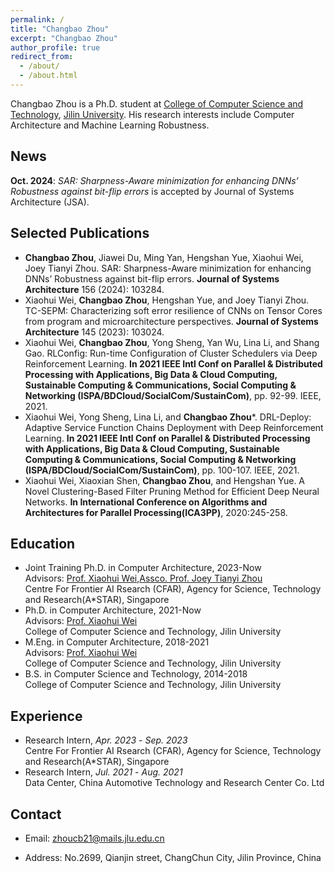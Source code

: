 ```yaml
---
permalink: /
title: "Changbao Zhou"
excerpt: "Changbao Zhou"
author_profile: true
redirect_from: 
  - /about/
  - /about.html
---
```


Changbao Zhou is a Ph.D. student at [College of Computer Science and Technology][2], [Jilin University][3]. His research interests include Computer Architecture and Machine Learning Robustness.

## News  
**Oct. 2024**: *SAR: Sharpness-Aware minimization for enhancing DNNs’ Robustness against bit-flip errors* is accepted by Journal of Systems Architecture (JSA).

## Selected Publications
* **Changbao Zhou**, Jiawei Du, Ming Yan, Hengshan Yue, Xiaohui Wei, Joey Tianyi Zhou. SAR: Sharpness-Aware minimization for enhancing DNNs’ Robustness against bit-flip errors. **Journal of Systems Architecture** 156 (2024): 103284.
* Xiaohui Wei, **Changbao Zhou**, Hengshan Yue, and Joey Tianyi Zhou. TC-SEPM: Characterizing soft error resilience of CNNs on Tensor Cores from program and microarchitecture perspectives. **Journal of Systems Architecture** 145 (2023): 103024.
* Xiaohui Wei, **Changbao Zhou**, Yong Sheng, Yan Wu, Lina Li, and Shang Gao. RLConfig: Run-time Configuration of Cluster Schedulers via Deep Reinforcement Learning. **In 2021 IEEE Intl Conf on Parallel & Distributed Processing with Applications, Big Data & Cloud Computing, Sustainable Computing & Communications, Social Computing & Networking (ISPA/BDCloud/SocialCom/SustainCom)**, pp. 92-99. IEEE, 2021.
* Xiaohui Wei, Yong Sheng, Lina Li, and **Changbao Zhou***. DRL-Deploy: Adaptive Service Function Chains Deployment with Deep Reinforcement Learning. **In 2021 IEEE Intl Conf on Parallel & Distributed Processing with Applications, Big Data & Cloud Computing, Sustainable Computing & Communications, Social Computing & Networking (ISPA/BDCloud/SocialCom/SustainCom)**, pp. 100-107. IEEE, 2021.
* Xiaohui Wei, Xiaoxian Shen, **Changbao Zhou**, and Hengshan Yue. A Novel Clustering-Based Filter Pruning Method for Efficient Deep Neural Networks. **In International Conference on Algorithms and Architectures for Parallel Processing(ICA3PP)**, 2020:245-258.


## Education
* Joint Training Ph.D. in Computer Architecture, 2023-Now  
  Advisors: [Prof. Xiaohui Wei][1],[Assco. Prof. Joey Tianyi Zhou][4]  
  Centre For Frontier AI Rsearch (CFAR), Agency for Science, Technology and Research(A\*STAR), Singapore
* Ph.D. in Computer Architecture, 2021-Now  
  Advisors: [Prof. Xiaohui Wei][1]  
  College of Computer Science and Technology, Jilin University 
* M.Eng. in Computer Architecture, 2018-2021  
  Advisors: [Prof. Xiaohui Wei][1]  
  College of Computer Science and Technology, Jilin University  
* B.S. in Computer Science and Technology, 2014-2018  
  College of Computer Science and Technology, Jilin University  

## Experience
- Research Intern, *Apr. 2023* - *Sep. 2023*  
  Centre For Frontier AI Rsearch (CFAR), Agency for Science, Technology and Research(A\*STAR), Singapore
- Research Intern, *Jul. 2021* - *Aug. 2021*  
  Data Center, China Automotive Technology and Research Center Co. Ltd

## Contact
* Email: zhoucb21@mails.jlu.edu.cn
* Address: No.2699, Qianjin street, ChangChun City, Jilin Province, China

  [1]:http://ccst.jlu.edu.cn/info/1192/9490.htm
  [2]:http://ccst.jlu.edu.cn/
  [3]:http://www.jlu.edu.cn/
  [4]:https://joeyzhouty.github.io/
  [105]:http://www.cloud-conf.net/ispa2021/
